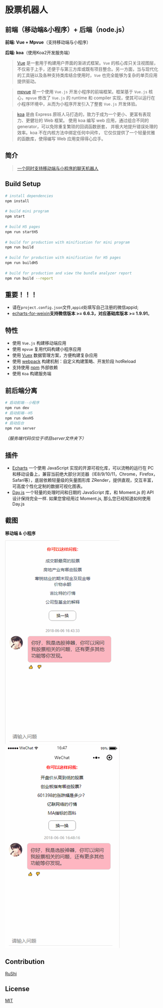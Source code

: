 # 股票机器人

## 前端（移动端&小程序）+ 后端（node.js） 

 **前端: Vue + Mpvue**（支持移动端与小程序）

 **后端: koa**（使用Koa2开发服务端）

> [Vue](https://cn.vuejs.org/) 是一套用于构建用户界面的渐进式框架。`Vue` 的核心库只关注视图层，不仅易于上手，还便于与第三方库或既有项目整合。另一方面，当与现代化的工具链以及各种支持类库结合使用时，`Vue` 也完全能够为复杂的单页应用提供驱动。

> [mpvue](http://mpvue.com/) 是一个使用 `Vue.js` 开发小程序的前端框架。框架基于 `Vue.js` 核心，`mpvue` 修改了 `Vue.js` 的 runtime 和 compiler 实现，使其可以运行在小程序环境中，从而为小程序开发引入了整套 `Vue.js` 开发体验。

> [koa](https://koa.bootcss.com/) 是由 Express 原班人马打造的，致力于成为一个更小、更富有表现力、更健壮的 Web 框架。 使用 koa 编写 web 应用，通过组合不同的 generator，可以免除重复繁琐的回调函数嵌套， 并极大地提升错误处理的效率。koa 不在内核方法中绑定任何中间件， 它仅仅提供了一个轻量优雅的函数库，使得编写 Web 应用变得得心应手。

## 简介

> [一个同时支持移动端与小程序的聊天机器人](https://www.jianshu.com/p/91e566bfeedf)

## Build Setup

``` bash
# install dependencies
npm install

# build mini program
npm start

# build H5 pages
npm run startH5

# build for production with minification for mini program
npm run build

# build for production with minification for H5 pages
npm run buildH5

# build for production and view the bundle analyzer report
npm run build --report
```

## 重要！！！

- 请在`project.config.json`文件,`appid`处填写自己注册的微信appid;
- [echarts-for-weixin](https://github.com/ecomfe/echarts-for-weixin)**支持微信版本 >= 6.6.3，对应基础库版本 >= 1.9.91**。

## 特性

* 使用 `Vue.js` 构建移动端应用
* 使用 `mpvue` 复用代码构建小程序应用
* 使用 [Vuex](https://github.com/vuejs/vuex) 数据管理方案，方便构建复杂应用
* 使用 [webpack](https://github.com/webpack/webpack) 构建机制：自定义构建策略、开发阶段 hotReload
* 支持使用 [npm](https://github.com/npm/npm) 外部依赖
* 使用 `Koa` 构建服务端

## 前后端分离

```bash
# 启动前端--小程序
npm run dev
# 启动前端--H5
npm run devH5
# 启动后台
npm run server
```
*（服务端代码仅位于项目server文件夹下）*

## 插件

- [Echarts](https://github.com/apache/incubator-echarts) 
一个使用 JavaScript 实现的开源可视化库，可以流畅的运行在 PC 和移动设备上，兼容当前绝大部分浏览器（IE8/9/10/11，Chrome，Firefox，Safari等），底层依赖轻量级的矢量图形库 ZRender，提供直观，交互丰富，可高度个性化定制的数据可视化图表。
- [Day.js](https://github.com/iamkun/dayjs) 
一个轻量的处理时间和日期的 JavaScript 库，和 Moment.js 的 API 设计保持完全一样. 如果您曾经用过 Moment.js, 那么您已经知道如何使用 Day.js

## 截图

**移动端 & 小程序**

![移动端](./static/res/readmeImg/demo_web.gif)     ![小程序](./static/res/readmeImg/demo_wx.gif)

## Contribution

[RuShi](https://github.com/zz570557024)

## License

[MIT](http://opensource.org/licenses/MIT)
